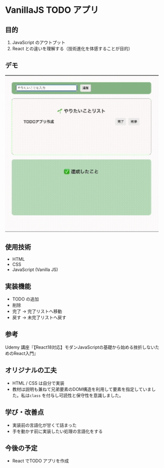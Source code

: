 # VanillaJS TODO アプリ

## 目的
1. JavaScript のアウトプット
2. React との違いを理解する（技術進化を体感することが目的）

## デモ
<img src="./todo-app-js.gif" width="500">

## 使用技術
- HTML
- CSS
- JavaScript (Vanilla JS)

## 実装機能
- TODO の追加
- 削除
- 完了 → 完了リストへ移動
- 戻す → 未完了リストへ戻す

## 参考
Udemy 講座『【React18対応】モダンJavaScriptの基礎から始める挫折しないためのReact入門』  

## オリジナルの工夫
- HTML / CSS は自分で実装
- 教材は説明も兼ねて兄弟要素のDOM構造を利用して要素を指定していました。私は`class` を付与し可読性と保守性を意識しました。

## 学び・改善点
- 実装前の言語化が甘くて詰まった
- 手を動かす前に実装したい処理の言語化をする

## 今後の予定
- React でTODO アプリを作成